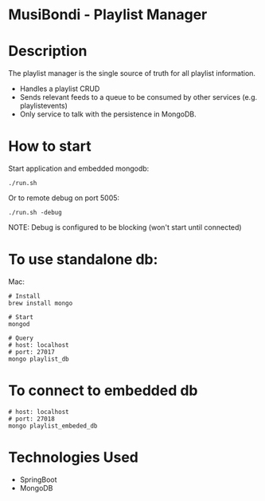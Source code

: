 MusiBondi - Playlist Manager
=

# Description

The playlist manager is the single source of truth for all playlist information.
- Handles a playlist CRUD
- Sends relevant feeds to a queue to be consumed by other services (e.g. playlistevents)
- Only service to talk with the persistence in MongoDB.

# How to start

Start application and embedded mongodb:
```
./run.sh
```

Or to remote debug on port 5005:
```
./run.sh -debug
```
NOTE: Debug is configured to be blocking (won't start until connected)

# To use standalone db:

Mac:
```
# Install
brew install mongo

# Start
mongod

# Query
# host: localhost
# port: 27017
mongo playlist_db
```

# To connect to embedded db

```
# host: localhost
# port: 27018
mongo playlist_embeded_db
```

# Technologies Used

- SpringBoot
- MongoDB
